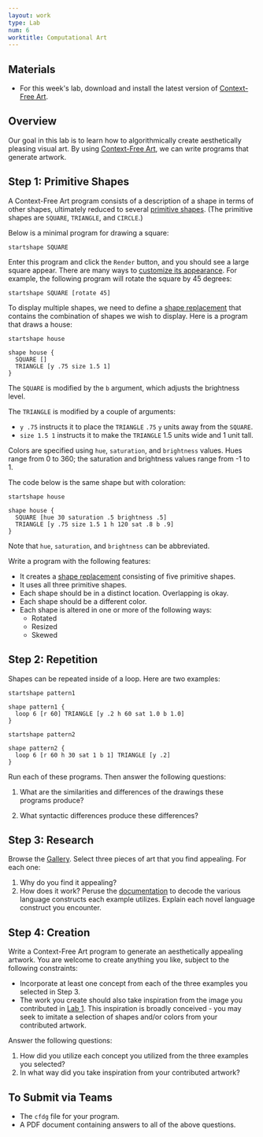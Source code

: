 ```yaml
---
layout: work
type: Lab
num: 6
worktitle: Computational Art
---
```


## Materials

* For this week's lab, download and install the latest version of [Context-Free Art](https://www.contextfreeart.org/).

## Overview

Our goal in this lab is to learn how to algorithmically create aesthetically pleasing visual art. By using 
[Context-Free Art](https://www.contextfreeart.org/), we can write programs that generate artwork.

## Step 1: Primitive Shapes

A Context-Free Art program consists of a description of a shape in terms of other shapes, ultimately reduced 
to several [primitive shapes](https://github.com/MtnViewJohn/context-free/wiki/Primitive-Shapes). 
(The primitive shapes are `SQUARE`, `TRIANGLE`, and `CIRCLE`.)

Below is a minimal program for drawing a square:

```
startshape SQUARE
```

Enter this program and click the `Render` button, and you should see a large square appear. There are many ways 
to [customize its appearance](https://github.com/MtnViewJohn/context-free/wiki/Shape-Adjustments). For example, the 
following program will rotate the square by 45 degrees:

```
startshape SQUARE [rotate 45]
```

To display multiple shapes, we need to define a 
[shape replacement](https://github.com/MtnViewJohn/context-free/wiki/Shape-Replacements) 
that contains the combination of shapes we wish to display.
Here is a program that draws a house:

```
startshape house

shape house {
  SQUARE []
  TRIANGLE [y .75 size 1.5 1]
}
```

The `SQUARE` is modified by the `b` argument, which adjusts the brightness level.

The `TRIANGLE` is modified by a couple of arguments:
* `y .75` instructs it to place the `TRIANGLE` `.75` `y` units away from the `SQUARE`.
* `size 1.5 1` instructs it to make the `TRIANGLE` 1.5 units wide and 1 unit tall.

Colors are specified using `hue`, `saturation`, and `brightness` values. Hues 
range from 0 to 360; the saturation and brightness values range from -1 to 1.

The code below is the same shape but with coloration:

```
startshape house

shape house {
  SQUARE [hue 30 saturation .5 brightness .5]
  TRIANGLE [y .75 size 1.5 1 h 120 sat .8 b .9]
}
```

Note that `hue`, `saturation`, and `brightness` can be abbreviated.

Write a program with the following features:
* It creates a [shape replacement](https://github.com/MtnViewJohn/context-free/wiki/Shape-Replacements) consisting of five primitive shapes.
* It uses all three primitive shapes.
* Each shape should be in a distinct location. Overlapping is okay.
* Each shape should be a different color.
* Each shape is altered in one or more of the following ways:
  * Rotated
  * Resized
  * Skewed

## Step 2: Repetition

Shapes can be repeated inside of a loop. Here are two examples:

```
startshape pattern1

shape pattern1 {
  loop 6 [r 60] TRIANGLE [y .2 h 60 sat 1.0 b 1.0]
}
```

```
startshape pattern2

shape pattern2 {
  loop 6 [r 60 h 30 sat 1 b 1] TRIANGLE [y .2]
}
```

Run each of these programs. Then answer the following questions:
1. What are the similarities and differences of the drawings these programs
produce?

2. What syntactic differences produce these differences?

## Step 3: Research

Browse the [Gallery](https://www.contextfreeart.org/gallery/). Select three
pieces of art that you find appealing. For each one:
1. Why do you find it appealing?
2. How does it work? Peruse the [documentation](https://github.com/MtnViewJohn/context-free/wiki) to decode the various language constructs each example utilizes. Explain each novel language construct you encounter.

## Step 4: Creation

Write a Context-Free Art program to generate an aesthetically appealing
artwork. You are welcome to create anything you like, subject to the following
constraints:
* Incorporate at least one concept from each of the three examples you selected in Step 3.
* The work you create should also take inspiration from the image you 
contributed in [Lab 1](https://hendrix-cs.github.io/csci270/labs/corpus.html). 
This inspiration is broadly conceived - you may seek to imitate a selection
of shapes and/or colors from your contributed artwork. 

Answer the following questions:
1. How did you utilize each concept you utilized from the three examples you selected?
2. In what way did you take inspiration from your contributed artwork?

## To Submit via Teams

* The `cfdg` file for your program.
* A PDF document containing answers to all of the above questions.

